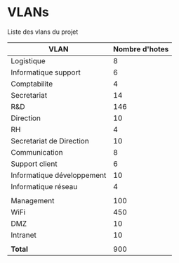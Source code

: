 # VLANs

Liste des vlans du projet

|VLAN|Nombre d'hotes|
|----|--------------|
|Logistique					|8|
|Informatique support		|6|
|Comptabilite				|4|
|Secretariat				|14|
|R&D 						|146|
|Direction					|10|
|RH							|4|
|Secretariat de Direction	|10|
|Communication				|8|
|Support client				|6|
|Informatique développement	|10|
|Informatique réseau		|4|
|||
|Management					|100|
|WiFi						|450|
|DMZ						|10|
|Intranet					|10|
|||
|**Total**					|900|